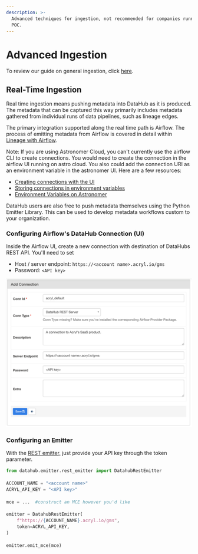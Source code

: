 ```yaml
---
description: >-
  Advanced techniques for ingestion, not recommended for companies running a
  POC.
---
```


# Advanced Ingestion

To review our guide on general ingestion, click [here](./#batch-ingestion).

## Real-Time Ingestion&#x20;

Real time ingestion means pushing metadata into DataHub as it is produced. The metadata that can be captured this way primarily includes metadata gathered from individual runs of data pipelines, such as lineage edges.&#x20;

The primary integration supported along the real time path is Airflow. The process of emitting metadata from Airflow is covered in detail within [Lineage with Airflow](https://datahubproject.io/docs/metadata-ingestion#lineage-with-airflow).&#x20;

Note: If you are using Astronomer Cloud, you can't currently use the airflow CLI to create connections. You would need to create the connection in the airflow UI running on astro cloud. You also could add the connection URI as an environment variable in the astronomer UI. Here are a few resources:

* [Creating connections with the UI](https://airflow.apache.org/docs/apache-airflow/stable/howto/connection.html#creating-a-connection-with-the-ui)
* [Storing connections in environment variables](https://airflow.apache.org/docs/apache-airflow/stable/howto/connection.html#storing-a-connection-in-environment-variables)
* [Environment Variables on Astronomer](https://www.astronomer.io/docs/cloud/stable/deploy/environment-variables)

DataHub users are also free to push metadata themselves using the Python Emitter Library. This can be used to develop metadata workflows custom to your organization.&#x20;

### Configuring Airflow's DataHub Connection (UI)&#x20;

Inside the Airflow UI, create a new connection with destination of DataHubs REST API. You'll need to set&#x20;

* Host / server endpoint: `https://<account name>.acryl.io/gms`
* Password: `<API key>`

![Airflow 2.x Connection Setup UI](../../imgs/saas/image-(9).png)

### Configuring an Emitter

With the [REST emitter,](https://datahubproject.io/docs/metadata-ingestion#using-as-a-library) just provide your API key through the token parameter.

```python
from datahub.emitter.rest_emitter import DatahubRestEmitter

ACCOUNT_NAME = "<account name>"
ACRYL_API_KEY = "<API key>"

mce = ...  #construct an MCE however you'd like

emitter = DatahubRestEmitter(
    f"https://{ACCOUNT_NAME}.acryl.io/gms",
    token=ACRYL_API_KEY,
)

emitter.emit_mce(mce)
```
